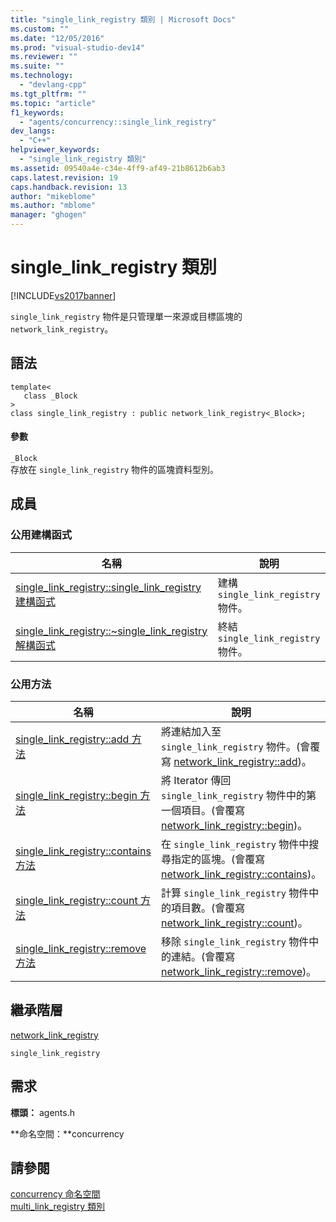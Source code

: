 ```yaml
---
title: "single_link_registry 類別 | Microsoft Docs"
ms.custom: ""
ms.date: "12/05/2016"
ms.prod: "visual-studio-dev14"
ms.reviewer: ""
ms.suite: ""
ms.technology: 
  - "devlang-cpp"
ms.tgt_pltfrm: ""
ms.topic: "article"
f1_keywords: 
  - "agents/concurrency::single_link_registry"
dev_langs: 
  - "C++"
helpviewer_keywords: 
  - "single_link_registry 類別"
ms.assetid: 09540a4e-c34e-4ff9-af49-21b8612b6ab3
caps.latest.revision: 19
caps.handback.revision: 13
author: "mikeblome"
ms.author: "mblome"
manager: "ghogen"
---
```

# single_link_registry 類別
[!INCLUDE[vs2017banner](../../../assembler/inline/includes/vs2017banner.md)]

`single_link_registry` 物件是只管理單一來源或目標區塊的 `network_link_registry`。  
  
## 語法  
  
```  
template<  
   class _Block  
>  
class single_link_registry : public network_link_registry<_Block>;  
```  
  
#### 參數  
 `_Block`  
 存放在 `single_link_registry` 物件的區塊資料型別。  
  
## 成員  
  
### 公用建構函式  
  
|名稱|說明|  
|--------|--------|  
|[single\_link\_registry::single\_link\_registry 建構函式](../Topic/single_link_registry::single_link_registry%20Constructor.md)|建構 `single_link_registry` 物件。|  
|[single\_link\_registry::~single\_link\_registry 解構函式](../Topic/single_link_registry::~single_link_registry%20Destructor.md)|終結 `single_link_registry` 物件。|  
  
### 公用方法  
  
|名稱|說明|  
|--------|--------|  
|[single\_link\_registry::add 方法](../Topic/single_link_registry::add%20Method.md)|將連結加入至 `single_link_registry` 物件。\(會覆寫 [network\_link\_registry::add](../Topic/network_link_registry::add%20Method.md)\)。|  
|[single\_link\_registry::begin 方法](../Topic/single_link_registry::begin%20Method.md)|將 Iterator 傳回 `single_link_registry` 物件中的第一個項目。\(會覆寫 [network\_link\_registry::begin](../Topic/network_link_registry::begin%20Method.md)\)。|  
|[single\_link\_registry::contains 方法](../Topic/single_link_registry::contains%20Method.md)|在 `single_link_registry` 物件中搜尋指定的區塊。\(會覆寫 [network\_link\_registry::contains](../Topic/network_link_registry::contains%20Method.md)\)。|  
|[single\_link\_registry::count 方法](../Topic/single_link_registry::count%20Method.md)|計算 `single_link_registry` 物件中的項目數。\(會覆寫 [network\_link\_registry::count](../Topic/network_link_registry::count%20Method.md)\)。|  
|[single\_link\_registry::remove 方法](../Topic/single_link_registry::remove%20Method.md)|移除 `single_link_registry` 物件中的連結。\(會覆寫 [network\_link\_registry::remove](../Topic/network_link_registry::remove%20Method.md)\)。|  
  
## 繼承階層  
 [network\_link\_registry](../../../parallel/concrt/reference/network-link-registry-class.md)  
  
 `single_link_registry`  
  
## 需求  
 **標頭：** agents.h  
  
 **命名空間：**concurrency  
  
## 請參閱  
 [concurrency 命名空間](../../../parallel/concrt/reference/concurrency-namespace.md)   
 [multi\_link\_registry 類別](../../../parallel/concrt/reference/multi-link-registry-class.md)